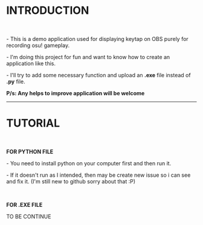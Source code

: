 <h1>INTRODUCTION</h1><br>
<p>- This is a demo application used for displaying keytap on OBS purely for recording osu! gameplay.</p>
<p>- I'm doing this project for fun and want to know how to create an application like this.</p>
<p>- I'll try to add some necessary function and upload an <strong>.exe</strong> file instead of <strong>.py</strong> file.</p>
<p><strong>P/s: Any helps to improve application will be welcome</strong></p>
<hr>

<h1>TUTORIAL</h1><br>
<p><strong>FOR PYTHON FILE</strong></p>
<p>- You need to install python on your computer first and then run it.</p>
<p>- If it doesn't run as I intended, then may be create new issue so i can see and fix it. (I'm still new to github sorry about that :P)</p>
<br>
<p><strong>FOR .EXE FILE</strong></p>
<p>TO BE CONTINUE</p>

